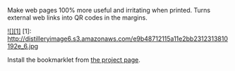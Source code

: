 Make web pages 100% more useful and irritating when printed. Turns external web links into QR codes in the margins.

<a href="http://instagram.com/p/Qhqaj6PLKG/">![][1]</a>
[1]: http://distilleryimage6.s3.amazonaws.com/e9b48712115a11e2bb2312313810192e_6.jpg

Install the bookmarklet from [the project page](http://rooreynolds.github.com/inky-linky/).
